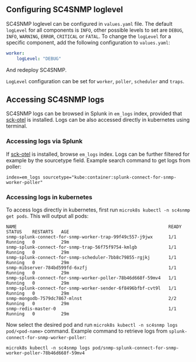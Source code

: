 ## Configuring SC4SNMP loglevel

SC4SNMP loglevel can be configured in `values.yaml` file. The default `logLevel` for all components is `INFO`, other 
possible levels to set are `DEBUG`, `INFO`, `WARNING`, `ERROR`, `CRITICAL` or `FATAL`. To change 
the `logLevel` for a specific component, add the following configuration to `values.yaml`:

```yaml
worker:
    logLevel: "DEBUG"
```

And redeploy SC4SNMP. 

`LogLevel` configuration can be set for `worker`, `poller`, `scheduler` and `traps`.

## Accessing SC4SNMP logs 

SC4SNMP logs can be browsed in Splunk in `em_logs` index, provided that [sck-otel](../gettingstarted/sck-installation.md)
is installed. Logs can be also accessed directly in kubernetes using terminal.

### Accessing logs via Splunk
If [sck-otel](../gettingstarted/sck-installation.md) is installed, browse `em_logs` index. Logs can be further filtered 
for example by the sourcetype field. Example search command to get logs from poller:
```
index=em_logs sourcetype="kube:container:splunk-connect-for-snmp-worker-poller"
```

### Accessing logs in kubernetes
To access logs directly in kubernetes, first run `microk8s kubectl -n sc4snmp get pods`. This will output all pods:
```
NAME                                                          READY   STATUS    RESTARTS   AGE
snmp-splunk-connect-for-snmp-worker-trap-99f49c557-j9jwx      1/1     Running   0          29m
snmp-splunk-connect-for-snmp-trap-56f75f9754-kmlgb            1/1     Running   0          29m
snmp-splunk-connect-for-snmp-scheduler-7bb8c79855-rgjkj       1/1     Running   0          29m
snmp-mibserver-784bd599fd-6xzfj                               1/1     Running   0          29m
snmp-splunk-connect-for-snmp-worker-poller-78b46d668f-59mv4   1/1     Running   0          29m
snmp-splunk-connect-for-snmp-worker-sender-6f8496bfbf-cvt9l   1/1     Running   0          29m
snmp-mongodb-7579dc7867-mlnst                                 2/2     Running   0          29m
snmp-redis-master-0                                           1/1     Running   0          29m
```

Now select the desired pod and run `microk8s kubectl -n sc4snmp logs pod/<pod-name>` command. Example command to retrieve
logs from `splunk-connect-for-snmp-worker-poller`:
```
microk8s kubectl -n sc4snmp logs pod/snmp-splunk-connect-for-snmp-worker-poller-78b46d668f-59mv4
```


